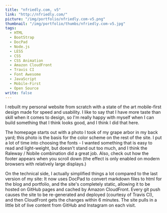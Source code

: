 ```yaml
---
title: "nfriedly.com, v5"
link: "http://nfriedly.com/"
picture: "/img/portfolio/nfriedly.com-v5.png"
thumbnail: "/img/portfolio/thumbs/nfriedly.com-v5.jpg"
tags: 
  - HTML
  - BootStrap
  - DocPad
  - Node.js
  - LESS
  - CSS
  - CSS Animation
  - Amazon CloudFront
  - Travis CI
  - Font Awesome
  - JavaScript
  - Mobile-First
  - Open Source
write: false
---
```


I rebuilt my personal website from scratch with a state of the art mobile-first design made for speed and usability. I like to say that I have more taste than skill when it comes to design, so I'm really happy with myself when I can build something that I think looks good, and I think I did that here. 

The homepage starts out with a photo I took of my grape arbor in my back yard; this photo is the basis for the color scheme on the rest of the site. I put a lot of time into choosing the fonts - I wanted something that is easy to read and light-weight, but doesn't stand out too much, and I think the Raleway / Nobile combination did a great job.  Also, check out how the footer appears when you scroll down (the effect is only enabled on modern browsers with relatively large displays.)

On the technical side, I actually simplified things a lot compared to the last version of my site: It now uses DocPad to convert markdown files to html for the blog and portfolio, and the site's completely static, allowing it to be hosted on GitHub pages and cached by Amazon CloudFront. Every git push causes the site to be re-generated and deployed (courtesy of Travis CI), and then CloudFront gets the changes within 6 minutes. The site pulls in a little bit of live content from GitHub and Instagram on each visit.

